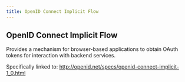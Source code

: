 ```yaml
---
title: OpenID Connect Implicit Flow
---
```


## OpenID Connect Implicit Flow

Provides a mechanism for browser-based applications to obtain OAuth tokens for interaction with backend services.

Specifically linked to: http://openid.net/specs/openid-connect-implicit-1_0.html
